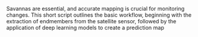 Savannas are essential, and accurate mapping is crucial for monitoring changes. This short script outlines the basic workflow, beginning with the extraction of endmembers from the satellite sensor, followed by the application of deep learning models to create a prediction map
